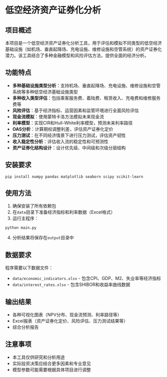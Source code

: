 # 低空经济资产证券化分析

## 项目概述

本项目是一个低空经济资产证券化分析工具，用于评估和模拟不同类型的低空经济基础设施（如机场、垂直起降场、充电设施、维修设施和空管系统）的资产证券化潜力。该工具结合了多种金融模型和风险评估方法，提供全面的经济分析。

## 功能特点

- **多种基础设施类型分析**：支持机场、垂直起降场、充电设施、维修设施和空管系统等多种低空经济基础设施类型
- **多种收入类型评估**：包括乘客服务费、着陆费、租赁收入、充电费和维修服务费等
- **风险评估**：基于经济指标、运营因素和监管环境进行全面风险评估
- **现金流模拟**：使用蒙特卡洛方法模拟未来现金流
- **利率模型**：实现CIR和Hull-White利率模型，预测未来利率路径
- **OAS分析**：计算期权调整利差，评估资产证券化定价
- **压力测试**：在不同经济情景下进行压力测试，评估资产韧性
- **收入稳定性分析**：评估收入流的稳定性和可预测性
- **资产证券化结构设计**：设计优先级、中间级和次级分层结构

## 安装要求

```
pip install numpy pandas matplotlib seaborn scipy scikit-learn
```

## 使用方法

1. 确保安装了所有依赖包
2. 在`data`目录下准备经济指标和利率数据（Excel格式）
3. 运行主程序：

```
python main.py
```

4. 分析结果将保存在`output`目录中

## 数据要求

程序需要以下数据文件：

- `data/economic_indicators.xlsx` - 包含CPI、GDP、M2、失业率等经济指标
- `data/interest_rates.xlsx` - 包含SHIBOR和收益率曲线数据

## 输出结果

- 各种可视化图表（NPV分布、现金流预测、利率路径等）
- Excel报表（资产证券化定价、风险评估、压力测试结果等）
- 综合分析报告

## 注意事项

- 本工具仅供研究和分析用途
- 实际投资决策应结合更多因素和专业意见
- 模型参数可能需要根据具体项目进行调整

